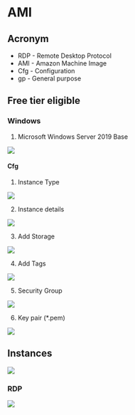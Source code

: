 # AMI

## Acronym
* RDP - Remote Desktop Protocol
* AMI - Amazon Machine Image
* Cfg - Configuration
* gp - General purpose

## Free tier eligible
### Windows
1) Microsoft Windows Server 2019 Base

[<img src="https://i.imgur.com/K72jxZm.png">](https://i.imgur.com/K72jxZm.png)

#### Cfg
1) Instance Type

[<img src="https://i.imgur.com/URobaBw.png">](https://i.imgur.com/URobaBw.png)

2) Instance details

[<img src="https://i.imgur.com/egfYMNE.png">](https://i.imgur.com/egfYMNE.png)

3) Add Storage

[<img src="https://i.imgur.com/JVokUFl.png">](https://i.imgur.com/JVokUFl.png)

4) Add Tags

[<img src="https://i.imgur.com/8VHws9I.png">](https://i.imgur.com/8VHws9I.png)

5) Security Group

[<img src="https://i.imgur.com/fqM2esS.png">](https://i.imgur.com/fqM2esS.png)

6) Key pair (*.pem)

[<img src="https://i.imgur.com/UkyXg5c.png">](https://i.imgur.com/UkyXg5c.png)

## Instances

[<img src="https://i.imgur.com/M0kZQRa.png">](https://i.imgur.com/M0kZQRa.png)

### RDP

[<img src="https://i.imgur.com/ORhdro9.png">](https://i.imgur.com/ORhdro9.png)
